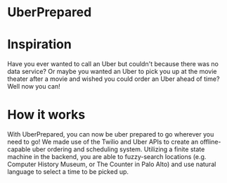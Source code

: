 # UberPrepared

Inspiration
===========

Have you ever wanted to call an Uber but couldn't because there was no data service? Or maybe you wanted an Uber to pick you up at the movie theater after a movie and wished you could order an Uber ahead of time? Well now you can!

How it works
============

With UberPrepared, you can now be uber prepared to go wherever you need to go! We made use of the Twilio and Uber APIs to create an offline-capable uber ordering and scheduling system. Utilizing a finite state machine in the backend, you are able to fuzzy-search locations (e.g. Computer History Museum, or The Counter in Palo Alto) and use natural language to select a time to be picked up.
